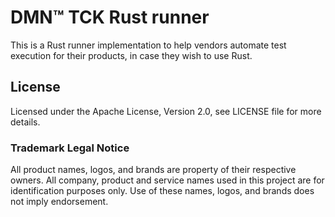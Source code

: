 # DMN™ TCK Rust runner

This is a Rust runner implementation to help vendors automate test 
execution for their products, in case they wish to use Rust.

## License

Licensed under the Apache License, Version 2.0, see LICENSE file for more details. 

### Trademark Legal Notice

All product names, logos, and brands are property of their respective owners.
All company, product and service names used in this project are for identification purposes only.
Use of these names, logos, and brands does not imply endorsement.
